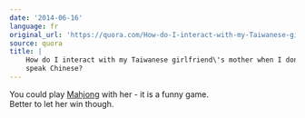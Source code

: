 ```yaml
---
date: '2014-06-16'
language: fr
original_url: 'https://quora.com/How-do-I-interact-with-my-Taiwanese-girlfriends-mother-when-I-dont-speak-Chinese/answer/Clément-Renaud'
source: quora
title: |
    How do I interact with my Taiwanese girlfriend\'s mother when I don\'t
    speak Chinese?
---
```


You could play [Mahjong](https://en.wikipedia.org/wiki/Mahjongand) with
her - it is a funny game.\
Better to let her win though.
